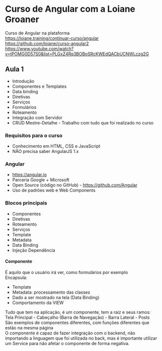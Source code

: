 # Curso de Angular com a Loiane Groaner
Curso de Angular na plataforma  
https://loiane.training/continuar-curso/angular  
https://github.com/loiane/curso-angular2  
https://www.youtube.com/watch?v=tPOMG0D57S0&list=PLGxZ4Rq3BOBoSRcKWEdQACbUCNWLczg2G  

## Aula 1

* Introdução
* Componentes e Templates
* Data binding
* Diretivas
* Serviços
* Formulários
* Roteamento
* Integração com Servidor
* CRUD Mestre-Detalhe - Trabalho com tudo que foi realizado no curso

### Requisitos para o curso
* Conhecimento em HTML, CSS e JavaScript
* NÃO precisa saber AngularJS 1.x

### Angular
* https://angular.io
* Parceria Google + Microsoft
* Open Source (código no GitHub) - https://github.com/Angular
* Uso de padrões web e Web Components

### Blocos principais
* Componentes
* Diretivas
* Roteamento
* Serviços
* Template
* Metadata
* Data Binding
* Injeção Dependência

#### Componente
É aquilo que o usuário irá ver, como formulários por exemplo  
Encapsula:  
* Template
* Metadata: processamento das classes
* Dado a ser mostrado na tela (Data Binding)
* Comportamento da VIEW

Tudo que tem na aplicação, é um componente, tem a raiz e seus ramos:  
Tela Principal - Cabeçalho (Barra de Navegação) - Barra Lateral - Posts  
São exemplos de componentes diferentes, com funções diferentes que estão na mesma página  
O componente é capaz de fazer integração com o backend, não importando a linguagem que foi utilizada no back, mas é importante utilizar um Service para não afetar o componente de forma negativa.  

